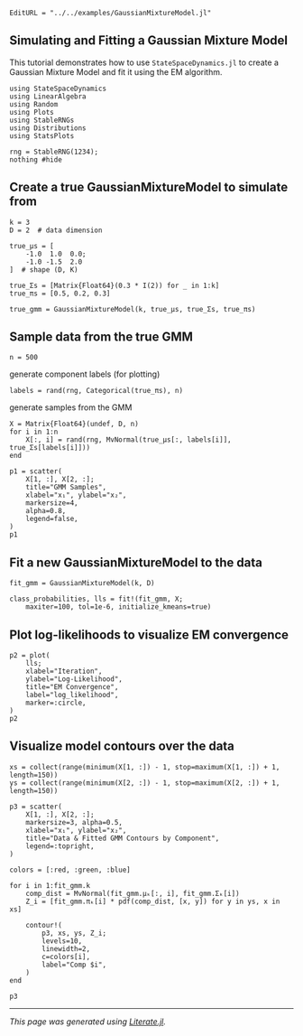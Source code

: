 ```@meta
EditURL = "../../examples/GaussianMixtureModel.jl"
```

## Simulating and Fitting a Gaussian Mixture Model

This tutorial demonstrates how to use `StateSpaceDynamics.jl` to
create a Gaussian Mixture Model and fit it using the EM algorithm.

````@example gaussian_mixture_model_example
using StateSpaceDynamics
using LinearAlgebra
using Random
using Plots
using StableRNGs
using Distributions
using StatsPlots

rng = StableRNG(1234);
nothing #hide
````

## Create a true GaussianMixtureModel to simulate from

````@example gaussian_mixture_model_example
k = 3
D = 2  # data dimension

true_μs = [
    -1.0  1.0  0.0;
    -1.0 -1.5  2.0
]  # shape (D, K)

true_Σs = [Matrix{Float64}(0.3 * I(2)) for _ in 1:k]
true_πs = [0.5, 0.2, 0.3]

true_gmm = GaussianMixtureModel(k, true_μs, true_Σs, true_πs)
````

## Sample data from the true GMM

````@example gaussian_mixture_model_example
n = 500
````

generate component labels (for plotting)

````@example gaussian_mixture_model_example
labels = rand(rng, Categorical(true_πs), n)
````

generate samples from the GMM

````@example gaussian_mixture_model_example
X = Matrix{Float64}(undef, D, n)
for i in 1:n
    X[:, i] = rand(rng, MvNormal(true_μs[:, labels[i]], true_Σs[labels[i]]))
end

p1 = scatter(
    X[1, :], X[2, :];
    title="GMM Samples",
    xlabel="x₁", ylabel="x₂",
    markersize=4,
    alpha=0.8,
    legend=false,
)
p1
````

## Fit a new GaussianMixtureModel to the data

````@example gaussian_mixture_model_example
fit_gmm = GaussianMixtureModel(k, D)

class_probabilities, lls = fit!(fit_gmm, X;
    maxiter=100, tol=1e-6, initialize_kmeans=true)
````

## Plot log-likelihoods to visualize EM convergence

````@example gaussian_mixture_model_example
p2 = plot(
    lls;
    xlabel="Iteration",
    ylabel="Log-Likelihood",
    title="EM Convergence",
    label="log_likelihood",
    marker=:circle,
)
p2
````

## Visualize model contours over the data

````@example gaussian_mixture_model_example
xs = collect(range(minimum(X[1, :]) - 1, stop=maximum(X[1, :]) + 1, length=150))
ys = collect(range(minimum(X[2, :]) - 1, stop=maximum(X[2, :]) + 1, length=150))

p3 = scatter(
    X[1, :], X[2, :];
    markersize=3, alpha=0.5,
    xlabel="x₁", ylabel="x₂",
    title="Data & Fitted GMM Contours by Component",
    legend=:topright,
)

colors = [:red, :green, :blue]

for i in 1:fit_gmm.k
    comp_dist = MvNormal(fit_gmm.μₖ[:, i], fit_gmm.Σₖ[i])
    Z_i = [fit_gmm.πₖ[i] * pdf(comp_dist, [x, y]) for y in ys, x in xs]

    contour!(
        p3, xs, ys, Z_i;
        levels=10,
        linewidth=2,
        c=colors[i],
        label="Comp $i",
    )
end

p3
````

---

*This page was generated using [Literate.jl](https://github.com/fredrikekre/Literate.jl).*

